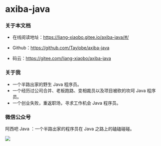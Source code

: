 # axiba-java



### 关于本文档

- 在线阅读地址：https://liang-xiaobo.gitee.io/axiba-java/#/

- Github：https://github.com/Taylobe/axiba-java

- 码云：https://gitee.com/liang-xiaobo/axiba-java

  

### 关于我

- 一个半路出家的野生 Java 程序员。
- 一个经历过公司合并、老板跑路、变相裁员以及项目被砍的坎坷 Java 程序员。
- 一个创业失败，重返职场，寻求工作机会 Java 程序员。



### 微信公众号

阿西吧 Java ：一个半路出家的程序员在 Java 之路上的磕磕碰碰。

![](https://mp.weixin.qq.com/mp/qrcode?scene=10000004&size=102&__biz=MzkyMDE5MzQwMw==&mid=100000010&idx=1&sn=420d12b4b07beb29e8dd1d5dc1b24c95&send_time=1611585824)
